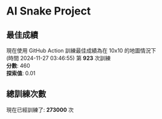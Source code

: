 
# AI Snake Project

## **最佳成績**
現在使用 GitHub Action 訓練最佳成績為在 10x10 的地圖情況下  
(時間 2024-11-27 03:46:55) 第 **923** 次訓練  
**分數**: 460  
**探索值**: 0.01

## 總訓練次數
現在已經訓練了: **273000** 次
